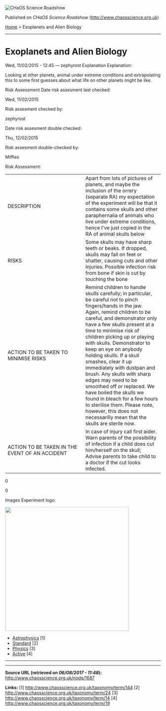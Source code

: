 <img src="http://www.chaosscience.org.uk/sites/default/files/garland_logo.png" alt="CHaOS Science Roadshow" id="logo" class="print-logo" />

Published on *CHaOS Science Roadshow* (<http://www.chaosscience.org.uk>)

[Home](http://www.chaosscience.org.uk/) &gt; Exoplanets and Alien Biology

------------------------------------------------------------------------

Exoplanets and Alien Biology
============================

<span class="submitted">Wed, 11/02/2015 - 12:45 — zephyrost</span>
Explanation
Explanation: 

Looking at other planets, animal under extreme conditions and extrapolating this to some first guesses about what life on other planets might be like.

Risk Assessment
Date risk assesment last checked: 

<span class="date-display-single">Wed, 11/02/2015</span>

Risk assesment checked by: 

zephyrost

Date risk assesment double checked: 

<span class="date-display-single">Thu, 12/02/2015</span>

Risk assesment double-checked by: 

Miffles

Risk Assessment: 

<table>
<colgroup>
<col width="50%" />
<col width="50%" />
</colgroup>
<tbody>
<tr class="odd">
<td>DESCRIPTION</td>
<td>Apart from lots of pictures of planets, and maybe the inclusion of the orrery (separate RA) my expectation of the experiment will be that it contains some skulls and other paraphernalia of animals who live under extreme conditions, hence I've just copied in the RA of animal skulls below</td>
</tr>
<tr class="even">
<td>RISKS</td>
<td>Some skulls may have sharp teeth or beaks.
If dropped, skulls may fall on feet or shatter, causing cuts and other injuries.
Possible infection risk from bone if skin is cut by touching the bone</td>
</tr>
<tr class="odd">
<td>ACTION TO BE TAKEN TO MINIMISE RISKS</td>
<td>Remind children to handle skulls carefully; in particular, be careful not to pinch fingers/hands in the jaw.
Again, remind children to be careful, and demonstrator only have a few skulls present at a time to minimise risk of children picking up or playing with skulls. Demonstrator to keep an eye on anybody holding skulls. If a skull smashes, clear it up immediately with dustpan and brush. Any skulls with sharp edges may need to be smoothed off or replaced.
We have boiled the skulls we found in bleach for a few hours to sterilise them. Please note, however, this does not necessarilly mean that the skulls are sterile now.</td>
</tr>
<tr class="even">
<td>ACTION TO BE TAKEN IN THE EVENT OF AN ACCIDENT</td>
<td>In case of injury call first aider.
Warn parents of the possibility of infection if a child does cut him/herself on the skull; Advise parents to take child to a doctor if the cut looks infected.</td>
</tr>
</tbody>
</table>

0

0

Images
Experiment logo: 

<img src="http://www.chaosscience.org.uk/sites/default/files/imagefield_default_images/unknownexpt.png?1321624030" class="imagefield imagefield-field_experiment_logo" width="400" height="400" />

-   [Astrophysics](http://www.chaosscience.org.uk/taxonomy/term/144) <span class="print-footnote">\[1\]</span>
-   [Standard](http://www.chaosscience.org.uk/taxonomy/term/24 "A standard CHaOS experiment, useable for all hands-on events.") <span class="print-footnote">\[2\]</span>
-   [Physics](http://www.chaosscience.org.uk/taxonomy/term/14) <span class="print-footnote">\[3\]</span>
-   [Active](http://www.chaosscience.org.uk/taxonomy/term/19 "Experiment has working equipment at the time of last update, and is available for events.") <span class="print-footnote">\[4\]</span>

****

------------------------------------------------------------------------

**Source URL (retrieved on *06/08/2017 - 11:48*):** <http://www.chaosscience.org.uk/node/1687>

**Links:**
\[1\] http://www.chaosscience.org.uk/taxonomy/term/144
\[2\] http://www.chaosscience.org.uk/taxonomy/term/24
\[3\] http://www.chaosscience.org.uk/taxonomy/term/14
\[4\] http://www.chaosscience.org.uk/taxonomy/term/19

